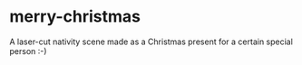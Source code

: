 # merry-christmas
A laser-cut nativity scene made as a Christmas present for a certain special person :-)
